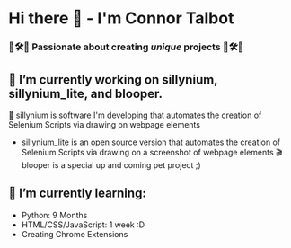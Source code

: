 # Hi there 👋 - I'm Connor Talbot
### 🎼🛠🧪 Passionate about creating *unique* projects 🎼🛠🧪 ###

<!--
**con-dog/con-dog** is a ✨ _special_ ✨ repository because its `README.md` (this file) appears on your GitHub profile.
-->

## 🔭 I’m currently working on sillynium, sillynium_lite, and blooper. ##
🤡 sillynium is software I'm developing that automates the creation of Selenium Scripts via drawing on webpage elements
  - sillynium_lite is an open source version that automates the creation of Selenium Scripts via drawing on a screenshot of webpage elements
🎬 blooper is a special up and coming pet project ;)

## 🌱 I’m currently learning:
- Python: 9 Months
- HTML/CSS/JavaScript: 1 week :D
- Creating Chrome Extensions
